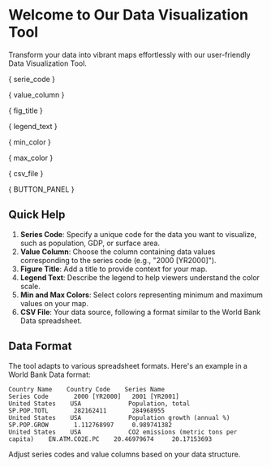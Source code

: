 # Welcome to Our Data Visualization Tool

Transform your data into vibrant maps effortlessly with our user-friendly Data Visualization Tool.

{ serie_code }

{ value_column }

{ fig_title }

{ legend_text }

{ min_color }

{ max_color }

{ csv_file }

{ BUTTON_PANEL }

## Quick Help

1. **Series Code**: Specify a unique code for the data you want to visualize, such as population, GDP, or surface area.
2. **Value Column**: Choose the column containing data values corresponding to the series code (e.g., "2000 [YR2000]").
3. **Figure Title**: Add a title to provide context for your map.
4. **Legend Text**: Describe the legend to help viewers understand the color scale.
5. **Min and Max Colors**: Select colors representing minimum and maximum values on your map.
6. **CSV File**: Your data source, following a format similar to the World Bank Data spreadsheet.

## Data Format

The tool adapts to various spreadsheet formats. Here's an example in a World Bank Data format:

```plaintext
Country Name    Country Code    Series Name                              Series Code       2000 [YR2000]   2001 [YR2001]
United States    USA             Population, total                         SP.POP.TOTL       282162411       284968955
United States    USA             Population growth (annual %)              SP.POP.GROW       1.112768997     0.989741382
United States    USA             CO2 emissions (metric tons per capita)    EN.ATM.CO2E.PC    20.46979674     20.17153693

```

Adjust series codes and value columns based on your data structure.
